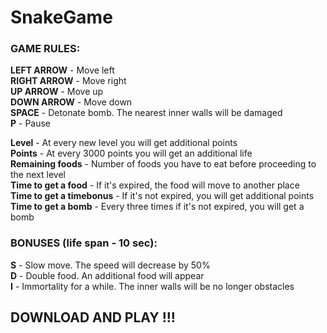 # SnakeGame

### GAME RULES:

**LEFT ARROW** - Move left  
**RIGHT ARROW** - Move right  
**UP ARROW** - Move up  
**DOWN ARROW** - Move down  
**SPACE** - Detonate bomb. The nearest inner walls will be damaged  
**P** - Pause  

**Level** - At every new level you will get additional points  
**Points** - At every 3000 points you will get an additional life  
**Remaining foods** - Number of foods you have to eat before proceeding to the next level  
**Time to get a food** - If it's expired, the food will move to another place  
**Time to get a timebonus** - If it's not expired, you will get additional points  
**Time to get a bomb** - Every three times if it's not expired, you will get a bomb  

### BONUSES (life span - 10 sec):

**S** - Slow move. The speed will decrease by 50%  
**D** - Double food. An additional food will appear  
**I** - Immortality for a while. The inner walls will be no longer obstacles

## DOWNLOAD AND PLAY !!!

